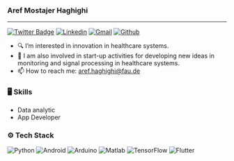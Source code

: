 ### Aref Mostajer Haghighi
___________________________________________________

[![Twitter Badge](https://img.shields.io/badge/-Twitter-1da1f2?labelColor=1da1f2&logo=twitter&logoColor=white&link=https://twitter.com/Aref_Haghighi12)](https://twitter.com/Aref_Haghighi12)
[![Linkedin](https://img.shields.io/badge/-LinkedIn-blue?style=flat&logo=Linkedin&logoColor=white)](https://www.linkedin.com/in/aref-mostajer-haghighi-58a300185/)
[![Gmail](https://img.shields.io/badge/-Gmail-c14438?style=flat&logo=Gmail&logoColor=white)](mailto:aref.haghighi@fau.de)
[![Github](https://img.shields.io/github/followers/hejazizo?label=Follow&style=social)](https://github.com/aref-haghighi)

- :mag: I’m interested in innovation in healthcare systems.
- 🌱 I am also involved in start-up activities for developing new ideas in monitoring and signal processing in healthcare systems.
- 📫 How to reach me: aref.haghighi@fau.de

### 🖥 Skills
- Data analytic
- App Developer

### ⚙️ Tech Stack
![Python](https://img.shields.io/badge/-Python-05122A?style=flat-square&logo=Python&color=353535) 
![Android](https://img.shields.io/badge/-Android-05122A?style=flat-square&logo=Android&color=353535) 
![Arduino](https://img.shields.io/badge/-Arduino-05122A?style=flat-square&logo=Arduino&color=353535) 
![Matlab](https://img.shields.io/badge/-Matlab-05122A?style=flat-square&logo=Matlab&color=353535) 
![TensorFlow](https://img.shields.io/badge/-TensorFlow-05122A?style=flat-square&logo=TensorFlow&color=353535)
![Flutter](https://img.shields.io/badge/-Flutter-05122A?style=flat-square&logo=Flutter&color=353535)

